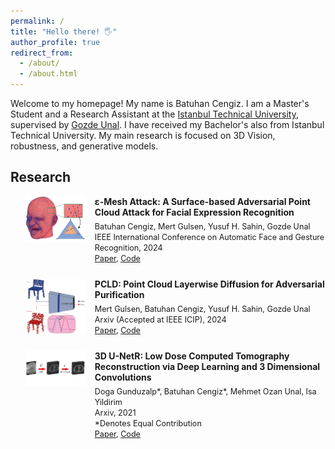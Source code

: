 ```yaml
---
permalink: /
title: "Hello there! 🖐️"
author_profile: true
redirect_from: 
  - /about/
  - /about.html
---
```


Welcome to my homepage! My name is Batuhan Cengiz. I am a Master's Student and a Research Assistant at the [Istanbul Technical University](https://ituvisionlab.github.io/), supervised by [Gozde Unal](https://gozde-unal.github.io/). I have received my Bachelor's also from Istanbul Technical University. My main research is focused on 3D Vision, robustness, and generative models.

## Research

<style>
  .research-item {
    display: flex;
    align-items: flex-start;
    margin-bottom: 25px;
  }
  .research-item img {
    flex: 0 0 20%;
    max-width: 20%;
    margin-right: 15px;
  }
  .research-item div {
    flex: 1;
  }
  .research-item b {
    display: block;
    margin-bottom: 5px;
  }
  .research-item span {
    font-size: 0.9em;
  }
</style>

<ul>
  <li class="research-item">
    <img src="../images/eps_mesh_headman.png" alt="Research Image 1">
    <div>
      <b>&epsilon;-Mesh Attack: A Surface-based Adversarial Point Cloud Attack for Facial Expression Recognition</b>
      <span>
        Batuhan Cengiz, Mert Gulsen, Yusuf H. Sahin, Gozde Unal<br>
        IEEE International Conference on Automatic Face and Gesture Recognition, 2024<br>
        <a href="https://arxiv.org/pdf/2403.06661">Paper</a>, <a href="https://github.com/batuceng/e-mesh-attack">Code</a>
      </span>
    </div>
  </li>
  <li class="research-item">
    <img src="../images/pcld-mainfig.png" alt="Research Image 2">
    <div>
      <b>PCLD: Point Cloud Layerwise Diffusion for Adversarial Purification</b>
      <span>
        Mert Gulsen, Batuhan Cengiz, Yusuf H. Sahin, Gozde Unal<br>
        Arxiv (Accepted at IEEE ICIP), 2024<br>
        <a href="https://arxiv.org/pdf/2403.06698">Paper</a>, <a href="https://github.com/batuceng/diffusion-layer-robustness-pc">Code</a>
      </span>
    </div>
  </li>
  <li class="research-item">
    <img src="../images/3dunetr-mainfig.png" alt="Research Image 3">
    <div>
      <b>3D U-NetR: Low Dose Computed Tomography Reconstruction via Deep Learning and 3 Dimensional Convolutions</b>
      <span>
        Doga Gunduzalp*, Batuhan Cengiz*, Mehmet Ozan Unal, Isa Yildirim<br>
        Arxiv, 2021<br>
        *Denotes Equal Contribution<br>
        <a href="https://arxiv.org/pdf/2105.14130">Paper</a>, <a href="https://github.com/batuceng/3D_UNetR">Code</a>
      </span>
    </div>
  </li>
</ul>
